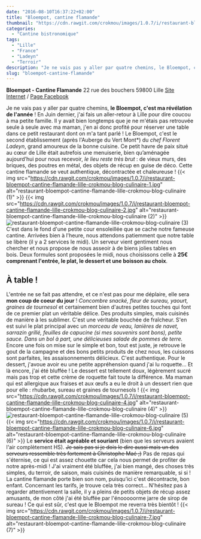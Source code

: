 ```yaml
---
date: "2016-08-10T16:37:22+02:00"
title: "Bloempot, cantine flamande"
thumbnail: "https://cdn.rawgit.com/crokmou/images/1.0.7/i/restaurant-bloempot-cantine-flamande-lille-crokmou-blog-culinaire-8.jpg"
categories:
  - "Cantine bistronomique"
tags:
  - "Lille"
  - "France"
  - "Ladeyn"
  - "Terroir"
description: "Je ne vais pas y aller par quatre chemins, le Bloempot, c'est ma révélation de l'année ! En Juin dernier, j'ai fais un aller-retour à Lille..."
slug: "bloempot-cantine-flamande"
---
```


**Bloempot - Cantine Flamande** 22 rue des bouchers 59800 Lille [Site Internet](http://www.bloempot.fr/) / [Page Facebook](https://www.facebook.com/bloempot.cantine.flamande)

Je ne vais pas y aller par quatre chemins, **le Bloempot, c'est ma révélation de l'année** ! En Juin dernier, j'ai fais un aller-retour à Lille pour dire coucou à ma petite famille. Il y avait bien longtemps que je ne m'étais pas retrouvée seule à seule avec ma maman, j'en ai donc profité pour réserver une table dans ce petit restaurant dont on m'a tant parlé ! Le Bloempot, c'est le second établissement (après l'Auberge du Vert Mont*) du _chef Florent Ladeyn_, grand amoureux de la bonne cuisine. Ce petit havre de paix situé au cœur de Lille était autrefois une menuiserie, bien qu’aménagée aujourd’hui pour nous recevoir, _le lieu reste très brut_ : de vieux murs, des briques, des poutres en métal, des objets de récup en guise de déco. Cette cantine flamande se veut authentique, décontractée et chaleureuse ! {{< img src="https://cdn.rawgit.com/crokmou/images/1.0.7/i/restaurant-bloempot-cantine-flamande-lille-crokmou-blog-culinaire-1.jpg" alt="restaurant-bloempot-cantine-flamande-lille-crokmou-blog-culinaire (1)" >}} {{< img src="https://cdn.rawgit.com/crokmou/images/1.0.7/i/restaurant-bloempot-cantine-flamande-lille-crokmou-blog-culinaire-2.jpg" alt="restaurant-bloempot-cantine-flamande-lille-crokmou-blog-culinaire (2)" >}}![restaurant-bloempot-cantine-flamande-lille-crokmou-blog-culinaire (3)](https://cdn.rawgit.com/crokmou/images/1.0.7/i/restaurant-bloempot-cantine-flamande-lille-crokmou-blog-culinaire-3.jpg) C'est dans le fond d'une petite cour ensoleillée que se cache notre fameuse cantine. Arrivées bien à l'heure, nous attendons patiemment que notre table se libère (il y a 2 services le midi). Un serveur vient gentiment nous chercher et nous propose de nous asseoir à de biens jolies tables en bois. Deux formules sont proposées le midi, nous choisissons celle à **25€ comprenant l'entrée, le plat, le dessert et une boisson au choix**.

## À table !

L'entrée ne se fait pas attendre, et ce n'est pas pour me déplaire, elle sera **mon coup de coeur du jour** ! _Concombre snacké, fleur de sureau, yaourt, graines de tournesol_ et certainement bien d'autres petites touches qui font de ce premier plat un véritable délice. Des produits simples, mais cuisinés de manière à les sublimer. C'est une véritable bouchée de fraîcheur. S'en est suivi le plat principal avec un _morceau de veau, lanières de navet, sarrazin grillé, feuilles de capucine (si mes souvenirs sont bons), petite sauce. Dans un bol à part, une délicieuses salade de pommes de terre._ Encore une fois on mise sur le simple et bon, tout est juste, je retrouve le gout de la campagne et des bons petits produits de chez nous, les cuissons sont parfaites, les assaisonnements délicieux. C'est authentique. Pour le dessert, j'avoue avoir eu une petite appréhension quand j'ai lu roquette... Et là encore, j'ai été bluffée ! Le dessert est tellement doux, légèrement sucré mais pas trop et cette crème de roquette fait toute la différence. Ma maman qui est allergique aux fraises et aux œufs a eu le droit à un dessert rien que pour elle : rhubarbe, sureau et graines de tournesols ! {{< img src="https://cdn.rawgit.com/crokmou/images/1.0.7/i/restaurant-bloempot-cantine-flamande-lille-crokmou-blog-culinaire-4.jpg" alt="restaurant-bloempot-cantine-flamande-lille-crokmou-blog-culinaire (4)" >}}![restaurant-bloempot-cantine-flamande-lille-crokmou-blog-culinaire (5)](https://cdn.rawgit.com/crokmou/images/1.0.7/i/restaurant-bloempot-cantine-flamande-lille-crokmou-blog-culinaire-5.jpg){{< img src="https://cdn.rawgit.com/crokmou/images/1.0.7/i/restaurant-bloempot-cantine-flamande-lille-crokmou-blog-culinaire-6.jpg" alt="restaurant-bloempot-cantine-flamande-lille-crokmou-blog-culinaire (6)" >}} Le **service était agréable et souriant** (bien que les serveurs avaient l'air complètement HS). <del>Je sais pas si je dois le dire aussi mais un des serveurs ressemble très fortement à Christophe Maé ;)</del> Pas de repas qui s'éternise, ce qui est assez chouette car cela nous permet de profiter de notre après-midi ! J'ai vraiment été bluffée, j'ai bien mangé, des choses très simples, du terroir, de saison, mais cuisinés de manière remarquable, si si ! La cantine flamande porte bien son nom, puisqu’ici c'est décontracte, bon enfant. Concernant les tarifs, je trouve cela très correct... N'hésitez pas à regarder attentivement la salle, il y a pleins de petits objets de récup assez amusants, de mon côté j'ai été bluffée par l'énooooorme jarre de sirop de sureau ! Ce qui est sûr, c'est que le Bloempot me reverra très bientôt ! {{< img src="https://cdn.rawgit.com/crokmou/images/1.0.7/i/restaurant-bloempot-cantine-flamande-lille-crokmou-blog-culinaire-7.jpg" alt="restaurant-bloempot-cantine-flamande-lille-crokmou-blog-culinaire (7)" >}}
